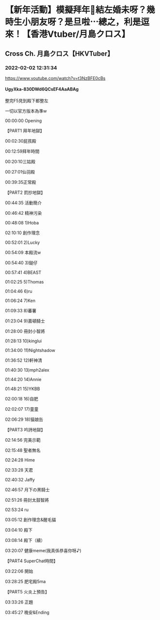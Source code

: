 # 【新年活動】模擬拜年👑結左婚未呀？幾時生小朋友呀？是旦啦⋯總之，利是逗來！【香港Vtuber/月島クロス】
## Cross Ch. 月島クロス【HKVTuber】
### 2022-02-02 12:31:34
https://www.youtube.com/watch?v=t3NzBFE0cBs
#### UgyXka-830DWd6QCsEF4AaABAg
整完F5見到殿下都整左

一切以官方版本為準w



00:00:00 Opening



【PART1 拜年地獄】

00:02:30屁孩殿

   00:12:59拜年時間

00:20:10三姑殿

00:27:01仙羽殿

00:39:35正常殿



【PART2 罰抄地獄】

00:44:35 活動簡介

   00:46:42 精神污染

00:48:08 1)Hoba

   02:10:10 創作理念

00:52:01 2)Lucky

   00:54:09 本殿流w

00:54:40 3)鎚仔

00:57:41 4)BEAST

01:02:25 5)Thomas



01:04:46 6)ru

01:06:24 7)Ken

01:09:33 8)蕃薯

01:23:04 9)嘉頓騎士

   01:28:00 冊封小智將 

01:28:13 10)kinglui



01:34:00 11)Nightshadow

01:36:52 12)軒神清

01:40:30 13)mph2alex

01:44:20 14)Annie

01:48:21 15)YKBB



02:00:18 16)自肥

02:02:07 17)童童

02:06:29 18)猫娘缶



【PART3 吟詩地獄】

02:14:56 完美示範

02:15:48 聖者無名

02:24:28 Hime

02:33:28 天君

02:40:32 Jaffy

02:46:57 月下の黑騎士

   02:51:26 冊封太鼓智將

02:53:24 ru

   03:05:12 創作理念&醒毛貓



03:04:10 殿下

   03:08:14 殿下（續）

   03:20:07 健康meme(我真係恭喜你呀♪)



【PART4 SuperChat時間】

03:22:06 開始

03:28:25 肥宅殿5ma



【PART5 火炎上預告】

03:33:26 正題



03:45:27 晚安&Ending

